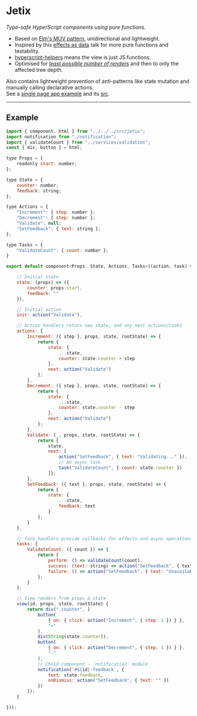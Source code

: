 
# Jetix

*Type-safe HyperScript components using pure functions.*

- Based on [Elm's MUV pattern](https://guide.elm-lang.org/architecture/), unidirectional and lightweight.
- Inspired by this [effects as data](https://www.youtube.com/watch?v=6EdXaWfoslc) talk for more pure functions and testability.
- [hyperscript-helpers](https://github.com/ohanhi/hyperscript-helpers) means the view is just JS functions.
- Optimised for [*least possible number of renders*](https://github.com/robCrawford/jetix/blob/master/test/jetixSpec.ts) and then to only the affected tree depth.  

Also contains lightweight prevention of anti-patterns like state mutation and manually calling declarative actions.  
See a [single page app example](http://robcrawford.github.io/demos/jetix/?debug) and its [src](https://github.com/robCrawford/jetix/tree/master/example).  

------------------------

## Example

```JavaScript
import { component, html } from "../../../src/jetix";
import notification from "./notification";
import { validateCount } from "../services/validation";
const { div, button } = html;

type Props = {
    readonly start: number;
};

type State = {
    counter: number;
    feedback: string;
};

type Actions = {
    "Increment": { step: number };
    "Decrement": { step: number };
    "Validate": null;
    "SetFeedback": { text: string };
};

type Tasks = {
    "ValidateCount": { count: number };
}

export default component<Props, State, Actions, Tasks>((action, task) => ({

    // Initial state
    state: (props) => ({
        counter: props.start,
        feedback: ""
    }),

    // Initial action
    init: action("Validate"),

    // Action handlers return new state, and any next actions/tasks
    actions: {
        Increment: ({ step }, props, state, rootState) => {
            return {
                state: {
                    ...state,
                    counter: state.counter + step
                },
                next: action("Validate")
            };
        },
        Decrement: ({ step }, props, state, rootState) => {
            return {
                state: {
                    ...state,
                    counter: state.counter - step
                },
                next: action("Validate")
            };
        },
        Validate: (_, props, state, rootState) => {
            return {
                state,
                next: [
                    action("SetFeedback", { text: "Validating..." }),
                    // An async task
                    task("ValidateCount", { count: state.counter })
                ]};
        },
        SetFeedback: ({ text }, props, state, rootState) => {
            return {
                state: {
                    ...state,
                    feedback: text
                }
            };
        }
    },

    // Task handlers provide callbacks for effects and async operations that may fail
    tasks: {
        ValidateCount: ({ count }) => {
            return {
                perform: () => validateCount(count),
                success: (text: string) => action("SetFeedback", { text }),
                failure: () => action("SetFeedback", { text: "Unavailable" })
            };
        }
    },

    // View renders from props & state
    view(id, props, state, rootState) {
        return div(".counter", [
            button(
                { on: { click: action("Increment", { step: 1 }) } },
                "+"
            ),
            div(String(state.counter)),
            button(
                { on: { click: action("Decrement", { step: 1 }) } },
                "-"
            ),
            // Child component - `notification` module
            notification(`#${id}-feedback`, {
                text: state.feedback,
                onDismiss: action("SetFeedback", { text: "" })
            })
        ]);
    }

}));
```
